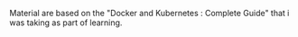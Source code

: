 Material are based on the "Docker and Kubernetes : Complete Guide" that i was taking as part of learning.
